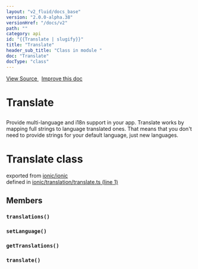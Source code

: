 ```yaml
---
layout: "v2_fluid/docs_base"
version: "2.0.0-alpha.38"
versionHref: "/docs/v2"
path: ""
category: api
id: "{{Translate | slugify}}"
title: "Translate"
header_sub_title: "Class in module "
doc: "Translate"
docType: "class"
---
```



<div class="improve-docs">
  <a href='http://github.com/driftyco/ionic2/tree/master/ionic/translation/translate.ts#L0'>
    View Source
  </a>
  &nbsp;
  <a href='http://github.com/driftyco/ionic2/edit/master/ionic/translation/translate.ts#L0'>
    Improve this doc
  </a>
</div>




<h1 class="api-title">

  Translate



</h1>





<p>Provide multi-language and i18n support in your app. Translate works by
mapping full strings to language translated ones. That means that you don&#39;t need
to provide strings for your default language, just new languages.</p>


<h1 class="class export">Translate <span class="type">class</span></h1>
<p class="module">exported from <a href='undefined'>ionic/ionic</a><br/>
defined in <a href="https://github.com/driftyco/ionic2/tree/master/ionic/translation/translate.ts#L1-L65">ionic/translation/translate.ts (line 1)</a>
</p>
<h2>Members</h2>

<div id="translations"></div>
<h3>
  <code>translations()</code>

</h3>












<div id="setLanguage"></div>
<h3>
  <code>setLanguage()</code>

</h3>












<div id="getTranslations"></div>
<h3>
  <code>getTranslations()</code>

</h3>












<div id="translate"></div>
<h3>
  <code>translate()</code>

</h3>












